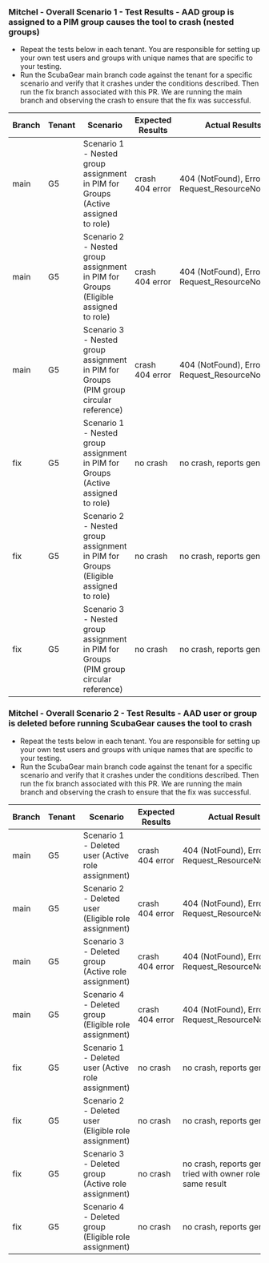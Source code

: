 

### Mitchel - Overall Scenario 1 - Test Results - AAD group is assigned to a PIM group causes the tool to crash (nested groups)

- Repeat the tests below in each tenant. You are responsible for setting up your own test users and groups with unique names that are specific to your testing.
- Run the ScubaGear main branch code against the tenant for a specific scenario and verify that it crashes under the conditions described. Then run the fix branch associated with this PR. We are running the main branch and observing the crash to ensure that   the fix was successful.

| Branch | Tenant | Scenario | Expected Results | Actual Results |
|----------|----------|----------|----------|----------|
| main    | G5 | Scenario 1 - Nested group assignment in PIM for Groups (Active assigned to role) | crash 404 error | 404 (NotFound), Errorcode: Request_ResourceNotFound |
| main    | G5 | Scenario 2 - Nested group assignment in PIM for Groups (Eligible assigned to role) | crash 404 error | 404 (NotFound), Errorcode: Request_ResourceNotFound |
| main    | G5 | Scenario 3 - Nested group assignment in PIM for Groups (PIM group circular reference) | crash 404 error | 404 (NotFound), Errorcode: Request_ResourceNotFound |
| fix    | G5 | Scenario 1 - Nested group assignment in PIM for Groups (Active assigned to role) | no crash | no crash, reports generated |
| fix    | G5 | Scenario 2 - Nested group assignment in PIM for Groups (Eligible assigned to role) | no crash | no crash, reports generated |
| fix    | G5 | Scenario 3 - Nested group assignment in PIM for Groups (PIM group circular reference) | no crash | no crash, reports generated |


### Mitchel - Overall Scenario 2 - Test Results - AAD user or group is deleted before running ScubaGear causes the tool to crash

- Repeat the tests below in each tenant. You are responsible for setting up your own test users and groups with unique names that are specific to your testing.
- Run the ScubaGear main branch code against the tenant for a specific scenario and verify that it crashes under the conditions described. Then run the fix branch associated with this PR. We are running the main branch and observing the crash to ensure that   the fix was successful.

| Branch | Tenant | Scenario | Expected Results | Actual Results |
|----------|----------|----------|----------|----------|
| main    | G5 | Scenario 1 - Deleted user (Active role assignment) | crash 404 error | 404 (NotFound), Errorcode: Request_ResourceNotFound |
| main    | G5 | Scenario 2 - Deleted user (Eligible role assignment) | crash 404 error | 404 (NotFound), Errorcode: Request_ResourceNotFound |
| main    | G5 | Scenario 3 - Deleted group (Active role assignment) | crash 404 error | 404 (NotFound), Errorcode: Request_ResourceNotFound |
| main    | G5 | Scenario 4 - Deleted group (Eligible role assignment) | crash 404 error | 404 (NotFound), Errorcode: Request_ResourceNotFound |
| fix    | G5 | Scenario 1 - Deleted user (Active role assignment) | no crash | no crash, reports generated |
| fix    | G5 | Scenario 2 - Deleted user (Eligible role assignment) | no crash | no crash, reports generated |
| fix    | G5 | Scenario 3 - Deleted group (Active role assignment) | no crash | no crash, reports generated; tried with owner role and same result |
| fix    | G5 | Scenario 4 - Deleted group (Eligible role assignment) | no crash | no crash, reports generated |


